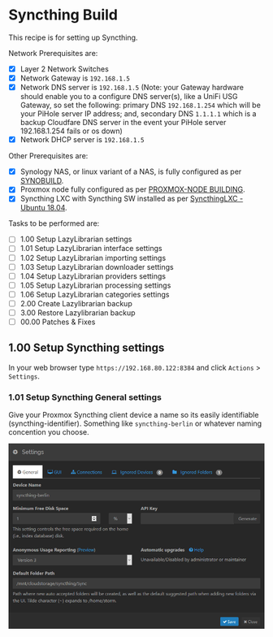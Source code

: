 # Syncthing Build
This recipe is for setting up Syncthing.

Network Prerequisites are:
- [x] Layer 2 Network Switches
- [x] Network Gateway is `192.168.1.5`
- [x] Network DNS server is `192.168.1.5` (Note: your Gateway hardware should enable you to a configure DNS server(s), like a UniFi USG Gateway, so set the following: primary DNS `192.168.1.254` which will be your PiHole server IP address; and, secondary DNS `1.1.1.1` which is a backup Cloudfare DNS server in the event your PiHole server 192.168.1.254 fails or os down)
- [x] Network DHCP server is `192.168.1.5`

Other Prerequisites are:
- [x] Synology NAS, or linux variant of a NAS, is fully configured as per [SYNOBUILD](https://github.com/ahuacate/synobuild#synobuild).
- [x] Proxmox node fully configured as per [PROXMOX-NODE BUILDING](https://github.com/ahuacate/proxmox-node/blob/master/README.md#proxmox-node-building).
- [x] Syncthing LXC with Syncthing SW installed as per [SyncthingLXC - Ubuntu 18.04](https://github.com/ahuacate/proxmox-lxc-homelab/blob/master/README.md#400-syncthing---ubuntu-1804).

Tasks to be performed are:
- [ ] 1.00 Setup LazyLibrarian settings
- [ ] 1.01 Setup LazyLibrarian interface settings
- [ ] 1.02 Setup LazyLibrarian importing settings
- [ ] 1.03 Setup LazyLibrarian downloader settings
- [ ] 1.04 Setup LazyLibrarian providers settings
- [ ] 1.05 Setup LazyLibrarian processing settings
- [ ] 1.06 Setup LazyLibrarian categories settings
- [ ] 2.00 Create Lazylibrarian backup
- [ ] 3.00 Restore Lazylibrarian backup
- [ ] 00.00 Patches & Fixes

## 1.00 Setup Syncthing settings
In your web browser type `https://192.168.80.122:8384` and click `Actions` > `Settings`.

### 1.01 Setup Syncthing General settings
Give your Proxmox Syncthing client device a name so its easily identifiable (syncthing-identifier). Something like `syncthing-berlin` or whatever naming concention you choose.

![alt text](https://raw.githubusercontent.com/ahuacate/syncthing/master/images/syncthing-general.png)
